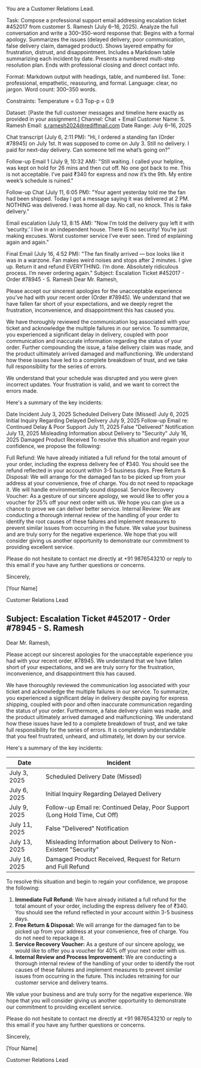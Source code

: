 You are a Customer Relations Lead.

Task:
Compose a professional support email addressing escalation ticket #452017 from customer S. Ramesh (July 6–16, 2025). Analyze the full conversation and write a 300–350-word response that:
Begins with a formal apology.
Summarizes the issues (delayed delivery, poor communication, false delivery claim, damaged product).
Shows layered empathy for frustration, distrust, and disappointment.
Includes a Markdown table summarizing each incident by date.
Presents a numbered multi-step resolution plan.
Ends with professional closing and direct contact info.

Format:
Markdown output with headings, table, and numbered list.
Tone: professional, empathetic, reassuring, and formal.
Language: clear, no jargon.
Word count: 300–350 words.

Constraints:
Temperature = 0.3
Top-p = 0.9

Dataset:
[Paste the full customer messages and timeline here exactly as provided in your assignment.]
Channel: Chat + Email
Customer Name: S. Ramesh
Email: s.ramesh2024@rediffmail.com
Date Range: July 6–16, 2025

Chat transcript (July 6, 2:11 PM): "Hi, I ordered a standing fan (Order #78945) on July 1st. It was supposed to come on July 3. Still no delivery. I paid for next-day delivery. Can someone tell me what’s going on?"

Follow-up Email 1 (July 9, 10:32 AM): "Still waiting. I called your helpline, was kept on hold for 26 mins and then cut off. No one got back to me. This is not acceptable. I’ve paid ₹340 for express and now it’s the 9th. My entire week’s schedule is ruined."

Follow-up Chat (July 11, 6:05 PM): "Your agent yesterday told me the fan had been shipped. Today I got a message saying it was delivered at 2 PM. NOTHING was delivered. I was home all day. No call, no knock. This is fake delivery."

Email escalation (July 13, 8:15 AM): "Now I’m told the delivery guy left it with ‘security.’ I live in an independent house. There IS no security! You’re just making excuses. Worst customer service I’ve ever seen. Tired of explaining again and again."

Final Email (July 16, 4:52 PM): "The fan finally arrived — box looks like it was in a warzone. Fan makes weird noises and stops after 2 minutes. I give up. Return it and refund EVERYTHING. I’m done. Absolutely ridiculous process. I’m never ordering again."
Subject: Escalation Ticket #452017 - Order #78945 - S. Ramesh
Dear Mr. Ramesh,

Please accept our sincerest apologies for the unacceptable experience you’ve had with your recent order (Order #78945). We understand that we have fallen far short of your expectations, and we deeply regret the frustration, inconvenience, and disappointment this has caused you.

We have thoroughly reviewed the communication log associated with your ticket and acknowledge the multiple failures in our service. To summarize, you experienced a significant delay in delivery, coupled with poor communication and inaccurate information regarding the status of your order. Further compounding the issue, a false delivery claim was made, and the product ultimately arrived damaged and malfunctioning. We understand how these issues have led to a complete breakdown of trust, and we take full responsibility for the series of errors.

We understand that your schedule was disrupted and you were given incorrect updates. Your frustration is valid, and we want to correct the errors made.

Here's a summary of the key incidents:

Date	Incident
July 3, 2025	Scheduled Delivery Date (Missed)
July 6, 2025	Initial Inquiry Regarding Delayed Delivery
July 9, 2025	Follow-up Email re: Continued Delay & Poor Support
July 11, 2025	False "Delivered" Notification
July 13, 2025	Misleading Information about Delivery to "Security"
July 16, 2025	Damaged Product Received
To resolve this situation and regain your confidence, we propose the following:

Full Refund: We have already initiated a full refund for the total amount of your order, including the express delivery fee of ₹340. You should see the refund reflected in your account within 3-5 business days.
Free Return & Disposal: We will arrange for the damaged fan to be picked up from your address at your convenience, free of charge. You do not need to repackage it. We will handle environmentally sound disposal.
Service Recovery Voucher: As a gesture of our sincere apology, we would like to offer you a voucher for 25% off your next order with us. We hope you can give us a chance to prove we can deliver better service.
Internal Review: We are conducting a thorough internal review of the handling of your order to identify the root causes of these failures and implement measures to prevent similar issues from occurring in the future.
We value your business and are truly sorry for the negative experience. We hope that you will consider giving us another opportunity to demonstrate our commitment to providing excellent service.

Please do not hesitate to contact me directly at +91 9876543210 or reply to this email if you have any further questions or concerns.

Sincerely,

[Your Name]

Customer Relations Lead



## Subject: Escalation Ticket #452017 - Order #78945 - S. Ramesh

Dear Mr. Ramesh,

Please accept our sincerest apologies for the unacceptable experience you had with your recent order, #78945. We understand that we have fallen short of your expectations, and we are truly sorry for the frustration, inconvenience, and disappointment this has caused.

We have thoroughly reviewed the communication log associated with your ticket and acknowledge the multiple failures in our service. To summarize, you experienced a significant delay in delivery despite paying for express shipping, coupled with poor and often inaccurate communication regarding the status of your order. Furthermore, a false delivery claim was made, and the product ultimately arrived damaged and malfunctioning. We understand how these issues have led to a complete breakdown of trust, and we take full responsibility for the series of errors. It is completely understandable that you feel frustrated, unheard, and ultimately, let down by our service.

Here's a summary of the key incidents:

| Date        | Incident                                                                    |
|-------------|-----------------------------------------------------------------------------|
| July 3, 2025  | Scheduled Delivery Date (Missed)                                           |
| July 6, 2025  | Initial Inquiry Regarding Delayed Delivery                                 |
| July 9, 2025  | Follow-up Email re: Continued Delay, Poor Support (Long Hold Time, Cut Off) |
| July 11, 2025 | False "Delivered" Notification                                            |
| July 13, 2025 | Misleading Information about Delivery to Non-Existent "Security"           |
| July 16, 2025 | Damaged Product Received, Request for Return and Full Refund                |

To resolve this situation and begin to regain your confidence, we propose the following:

1.  **Immediate Full Refund:** We have already initiated a full refund for the total amount of your order, including the express delivery fee of ₹340. You should see the refund reflected in your account within 3-5 business days.
2.  **Free Return & Disposal:** We will arrange for the damaged fan to be picked up from your address at your convenience, free of charge. You do not need to repackage it.
3.  **Service Recovery Voucher:** As a gesture of our sincere apology, we would like to offer you a voucher for 40% off your next order with us.
4.  **Internal Review and Process Improvement:** We are conducting a thorough internal review of the handling of your order to identify the root causes of these failures and implement measures to prevent similar issues from occurring in the future. This includes retraining for our customer service and delivery teams.

We value your business and are truly sorry for the negative experience. We hope that you will consider giving us another opportunity to demonstrate our commitment to providing excellent service.

Please do not hesitate to contact me directly at +91 9876543210 or reply to this email if you have any further questions or concerns.

Sincerely,

[Your Name]

Customer Relations Lead
